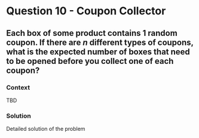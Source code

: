 # Question 10 - Coupon Collector    

## Each box of some product contains 1 random coupon. If there are $n$ different types of coupons, what is the expected number of boxes that need to be opened before you collect one of each coupon? 

### Context  
TBD  

### Solution  
Detailed solution of the problem  

